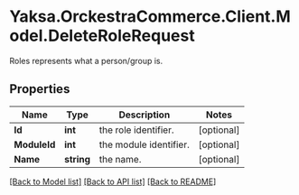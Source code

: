 # Yaksa.OrckestraCommerce.Client.Model.DeleteRoleRequest
Roles represents what a person/group is.

## Properties

Name | Type | Description | Notes
------------ | ------------- | ------------- | -------------
**Id** | **int** | the role identifier. | [optional] 
**ModuleId** | **int** | the module identifier. | [optional] 
**Name** | **string** | the name. | [optional] 

[[Back to Model list]](../README.md#documentation-for-models) [[Back to API list]](../README.md#documentation-for-api-endpoints) [[Back to README]](../README.md)

